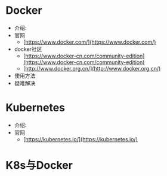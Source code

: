 # Docker
- 介绍:
- 官网
   - [https://www.docker.com/](https://www.docker.com/) 
- docker社区
   - [https://www.docker-cn.com/community-edition](https://www.docker-cn.com/community-edition) 
   - [http://www.docker.org.cn/](http://www.docker.org.cn/)
- 使用方法
- 疑难解决







# Kubernetes
- 介绍:
- 官网
   - [https://kubernetes.io/](https://kubernetes.io/) 

   
   
   
# K8s与Docker
   



